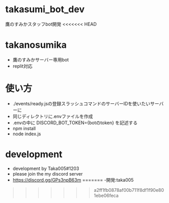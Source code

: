 # takasumi_bot_dev
鷹のすみかスタッフbot開発
<<<<<<< HEAD
# takanosumika
- 鷹のすみかサーバー専用bot
- replit対応
# 使い方
- ./events/ready.jsの登録スラッシュコマンドのサーバーIDを使いたいサーバーに
- 同じディレクトリに.envファイルを作成
- .envの中に DISCORD_BOT_TOKEN={botのtoken} を記述する
- npm install
- node index.js
# development
- development by Taka005#1203
- please join the my discord server
- https://discord.gg/GPs3npB63m
=======
-開発:taka005
>>>>>>> a2ff1fb0878af00b711f8df1f90e801ebe06feca
